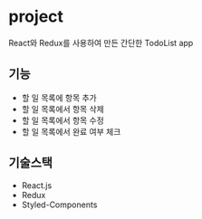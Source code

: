 # project

React와 Redux를 사용하여 만든 간단한 TodoList app

## 기능

- 할 일 목록에 항목 추가
- 할 일 목록에서 항목 삭제
- 할 일 목록에서 항목 수정
- 할 일 목록에서 완료 여부 체크

## 기술스택

- React.js
- Redux
- Styled-Components
